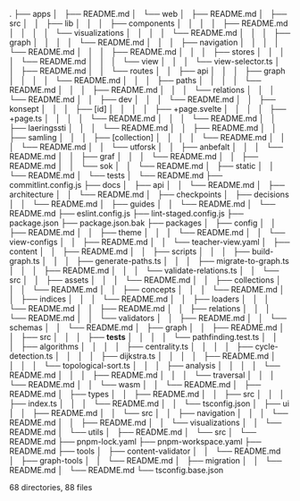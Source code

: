 .
├── apps
│   ├── README.md
│   └── web
│   ├── README.md
│   ├── src
│   │   ├── lib
│   │   │   ├── components
│   │   │   │   ├── README.md
│   │   │   │   └── visualizations
│   │   │   │   └── README.md
│   │   │   ├── graph
│   │   │   │   └── README.md
│   │   │   ├── navigation
│   │   │   │   └── README.md
│   │   │   ├── README.md
│   │   │   ├── stores
│   │   │   │   └── README.md
│   │   │   └── view
│   │   │   └── view-selector.ts
│   │   ├── README.md
│   │   └── routes
│   │   ├── api
│   │   │   ├── graph
│   │   │   │   └── README.md
│   │   │   ├── paths
│   │   │   │   └── README.md
│   │   │   ├── README.md
│   │   │   └── relations
│   │   │   └── README.md
│   │   ├── dev
│   │   │   └── README.md
│   │   ├── konsept
│   │   │   ├── [id]
│   │   │   │   ├── +page.svelte
│   │   │   │   ├── +page.ts
│   │   │   │   └── README.md
│   │   │   └── README.md
│   │   ├── laeringssti
│   │   │   └── README.md
│   │   ├── README.md
│   │   ├── samling
│   │   │   ├── [collection]
│   │   │   │   └── README.md
│   │   │   └── README.md
│   │   └── utforsk
│   │   ├── anbefalt
│   │   │   └── README.md
│   │   ├── graf
│   │   │   └── README.md
│   │   ├── README.md
│   │   └── sok
│   │   └── README.md
│   ├── static
│   │   └── README.md
│   └── tests
│   └── README.md
├── commitlint.config.js
├── docs
│   ├── api
│   │   └── README.md
│   ├── architecture
│   │   └── README.md
│   ├── checkpoints
│   ├── decisions
│   │   └── README.md
│   ├── guides
│   │   └── README.md
│   └── README.md
├── eslint.config.js
├── lint-staged.config.js
├── package.json
├── package.json.bak
├── packages
│   ├── config
│   │   ├── README.md
│   │   ├── theme
│   │   │   └── README.md
│   │   └── view-configs
│   │   ├── README.md
│   │   └── teacher-view.yaml
│   ├── content
│   │   ├── README.md
│   │   ├── scripts
│   │   │   ├── build-graph.ts
│   │   │   ├── generate-paths.ts
│   │   │   ├── migrate-to-graph.ts
│   │   │   ├── README.md
│   │   │   └── validate-relations.ts
│   │   └── src
│   │   ├── assets
│   │   │   └── README.md
│   │   ├── collections
│   │   │   └── README.md
│   │   ├── concepts
│   │   │   └── README.md
│   │   ├── indices
│   │   │   └── README.md
│   │   ├── loaders
│   │   │   └── README.md
│   │   ├── README.md
│   │   ├── relations
│   │   │   └── README.md
│   │   └── validators
│   │   ├── README.md
│   │   └── schemas
│   │   └── README.md
│   ├── graph
│   │   ├── README.md
│   │   ├── src
│   │   │   ├── **tests**
│   │   │   │   └── pathfinding.test.ts
│   │   │   ├── algorithms
│   │   │   │   ├── centrality.ts
│   │   │   │   ├── cycle-detection.ts
│   │   │   │   ├── dijkstra.ts
│   │   │   │   ├── README.md
│   │   │   │   └── topological-sort.ts
│   │   │   ├── analysis
│   │   │   │   └── README.md
│   │   │   ├── README.md
│   │   │   └── traversal
│   │   │   └── README.md
│   │   └── wasm
│   │   └── README.md
│   ├── README.md
│   ├── types
│   │   ├── README.md
│   │   ├── src
│   │   │   ├── index.ts
│   │   │   └── README.md
│   │   └── tsconfig.json
│   ├── ui
│   │   ├── README.md
│   │   └── src
│   │   ├── navigation
│   │   │   └── README.md
│   │   ├── README.md
│   │   └── visualizations
│   │   └── README.md
│   └── utils
│   ├── README.md
│   └── src
│   └── README.md
├── pnpm-lock.yaml
├── pnpm-workspace.yaml
├── README.md
├── tools
│   ├── content-validator
│   │   └── README.md
│   ├── graph-tools
│   │   └── README.md
│   ├── migration
│   │   └── README.md
│   └── README.md
└── tsconfig.base.json

68 directories, 88 files
